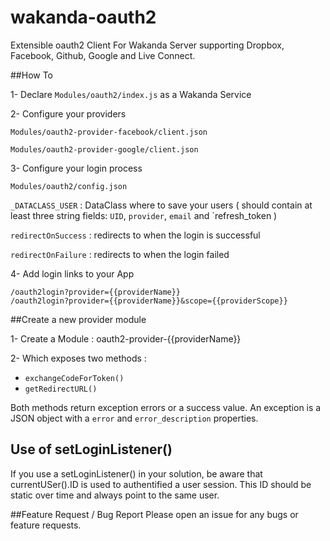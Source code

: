 # wakanda-oauth2

Extensible oauth2 Client For Wakanda Server supporting Dropbox, Facebook, Github, Google and Live Connect.  

##How To

1- Declare `Modules/oauth2/index.js` as a Wakanda Service

2- Configure your providers

`Modules/oauth2-provider-facebook/client.json`

`Modules/oauth2-provider-google/client.json`

3- Configure your login process 

`Modules/oauth2/config.json`

`_DATACLASS_USER` : DataClass where to save your users ( should contain at least three string fields: `UID`, `provider`, `email` and `refresh_token )

`redirectOnSuccess` : redirects to when the login is successful

`redirectOnFailure` : redirects to when the login failed

4- Add login links to your App

```
/oauth2login?provider={{providerName}}
/oauth2login?provider={{providerName}}&scope={{providerScope}}
```

##Create a new provider module

1- Create a Module : oauth2-provider-{{providerName}}

2- Which exposes two methods :
- `exchangeCodeForToken()`
- `getRedirectURL()`

Both methods return exception errors or a success value. An exception is a JSON object with a `error` and `error_description` properties.

## Use of setLoginListener()

If you use a setLoginListener() in your solution, be aware that currentUSer().ID is used to authentified a user session. This ID should be static over time and always point to the same user.

##Feature Request / Bug Report
Please open an issue for any bugs or feature requests.

